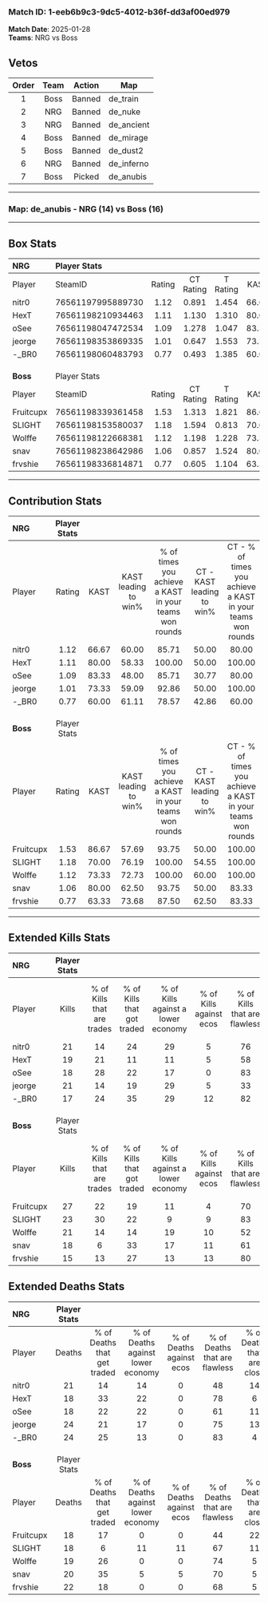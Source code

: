 ### Match ID: 1-eeb6b9c3-9dc5-4012-b36f-dd3af00ed979  
**Match Date**: 2025-01-28  
**Teams**: NRG vs Boss  

## Vetos  

| Order | Team | Action | Map |
| :---: | :--: | :----: | --- |
| 1 | Boss | Banned | de_train |
| 2 | NRG | Banned | de_nuke |
| 3 | NRG | Banned | de_ancient |
| 4 | Boss | Banned | de_mirage |
| 5 | Boss | Banned | de_dust2 |
| 6 | NRG | Banned | de_inferno |
| 7 | Boss | Picked | de_anubis |

---  

### **Map**: de_anubis - NRG (14) vs Boss (16)  
---  

## Box Stats  

| **NRG**   | Player Stats      |        |           |          |       |       |       |         |        |      |     |
| :- | :- | :-: | :-: | :-: | :-: | :-: | :-: | :-: | :-: | :-: | :-: |
| Player    | SteamID           | Rating | CT Rating | T Rating | KAST  |  ADR  | Kills | Assists | Deaths | K/D  | HS% |
| nitr0     | 76561197995889730 |  1.12  |   0.891   |  1.454   | 66.67 | 93.1  |  21   |   12    |   21   | 1.00 | 42  |
| HexT      | 76561198210934463 |  1.11  |   1.130   |  1.310   | 80.00 | 68.9  |  19   |    6    |   18   | 1.06 | 63  |
| oSee      | 76561198047472534 |  1.09  |   1.278   |  1.047   | 83.33 | 64.4  |  18   |    5    |   18   | 1.00 | 38  |
| jeorge    | 76561198353869335 |  1.01  |   0.647   |  1.553   | 73.33 | 68.4  |  21   |    5    |   24   | 0.88 | 38  |
| -_BR0     | 76561198060483793 |  0.77  |   0.493   |  1.385   | 60.00 | 60.5  |  17   |    5    |   24   | 0.71 | 58  |
|           |                   |        |           |          |       |       |       |         |        |      |     |
|           |                   |        |           |          |       |       |       |         |        |      |     |
|           |                   |        |           |          |       |       |       |         |        |      |     |
| **Boss**  | Player Stats      |        |           |          |       |       |       |         |        |      |     |
| Player    | SteamID           | Rating | CT Rating | T Rating | KAST  |  ADR  | Kills | Assists | Deaths | K/D  | HS% |
| Fruitcupx | 76561198339361458 |  1.53  |   1.313   |  1.821   | 86.67 | 110.2 |  27   |    8    |   18   | 1.50 | 44  |
| SLIGHT    | 76561198153580037 |  1.18  |   1.594   |  0.813   | 70.00 | 76.9  |  23   |    7    |   18   | 1.28 | 21  |
| Wolffe    | 76561198122668381 |  1.12  |   1.198   |  1.228   | 73.33 | 72.2  |  21   |    6    |   19   | 1.11 | 42  |
| snav      | 76561198238642986 |  1.06  |   0.857   |  1.524   | 80.00 | 71.2  |  18   |    8    |   20   | 0.90 | 55  |
| frvshie   | 76561198336814871 |  0.77  |   0.605   |  1.104   | 63.33 | 55.3  |  15   |    9    |   22   | 0.68 | 73  |
---  

## Contribution Stats  

| **NRG**   | Player Stats |       |                      |                                                        |                           |                                                             |                          |                                                            |
| :- | :-: | :-: | :-: | :-: | :-: | :-: | :-: | :-: |
| Player    |    Rating    | KAST  | KAST leading to win% | % of times you achieve a KAST in your teams won rounds | CT - KAST leading to win% | CT - % of times you achieve a KAST in your teams won rounds | T - KAST leading to win% | T - % of times you achieve a KAST in your teams won rounds |
| nitr0     |     1.12     | 66.67 |        60.00         |                         85.71                          |           50.00           |                            80.00                            |          66.67           |                           88.89                            |
| HexT      |     1.11     | 80.00 |        58.33         |                         100.00                         |           50.00           |                           100.00                            |          64.29           |                           100.00                           |
| oSee      |     1.09     | 83.33 |        48.00         |                         85.71                          |           30.77           |                            80.00                            |          66.67           |                           88.89                            |
| jeorge    |     1.01     | 73.33 |        59.09         |                         92.86                          |           50.00           |                           100.00                            |          66.67           |                           88.89                            |
| -_BR0     |     0.77     | 60.00 |        61.11         |                         78.57                          |           42.86           |                            60.00                            |          72.73           |                           88.89                            |
|           |              |       |                      |                                                        |                           |                                                             |                          |                                                            |
|           |              |       |                      |                                                        |                           |                                                             |                          |                                                            |
|           |              |       |                      |                                                        |                           |                                                             |                          |                                                            |
| **Boss**  | Player Stats |       |                      |                                                        |                           |                                                             |                          |                                                            |
| Player    |    Rating    | KAST  | KAST leading to win% | % of times you achieve a KAST in your teams won rounds | CT - KAST leading to win% | CT - % of times you achieve a KAST in your teams won rounds | T - KAST leading to win% | T - % of times you achieve a KAST in your teams won rounds |
| Fruitcupx |     1.53     | 86.67 |        57.69         |                         93.75                          |           50.00           |                           100.00                            |          64.29           |                           90.00                            |
| SLIGHT    |     1.18     | 70.00 |        76.19         |                         100.00                         |           54.55           |                           100.00                            |          100.00          |                           100.00                           |
| Wolffe    |     1.12     | 73.33 |        72.73         |                         100.00                         |           60.00           |                           100.00                            |          83.33           |                           100.00                           |
| snav      |     1.06     | 80.00 |        62.50         |                         93.75                          |           50.00           |                            83.33                            |          71.43           |                           100.00                           |
| frvshie   |     0.77     | 63.33 |        73.68         |                         87.50                          |           62.50           |                            83.33                            |          81.82           |                           90.00                            |
---  

## Extended Kills Stats  

| **NRG**   | Player Stats |                            |                            |                                    |                         |                              |                                 |                                       |                    |           |
| :- | :-: | :-: | :-: | :-: | :-: | :-: | :-: | :-: | :-: | :-: |
| Player    |    Kills     | % of Kills that are trades | % of Kills that got traded | % of Kills against a lower economy | % of Kills against ecos | % of Kills that are flawless | % of Kills that are close duels | % of Kills that are assisted by flash | Pistol Round Kills | AWP Kills |
| nitr0     |      21      |             14             |             24             |                 29                 |            5            |              76              |                0                |                   0                   |         1          |     0     |
| HexT      |      19      |             21             |             11             |                 11                 |            5            |              58              |               16                |                  11                   |         2          |     0     |
| oSee      |      18      |             28             |             22             |                 17                 |            0            |              83              |                0                |                  11                   |         3          |     9     |
| jeorge    |      21      |             14             |             19             |                 29                 |            5            |              33              |               19                |                   0                   |         1          |     0     |
| -_BR0     |      17      |             24             |             35             |                 29                 |           12            |              82              |               12                |                   6                   |         3          |     0     |
|           |              |                            |                            |                                    |                         |                              |                                 |                                       |                    |           |
|           |              |                            |                            |                                    |                         |                              |                                 |                                       |                    |           |
|           |              |                            |                            |                                    |                         |                              |                                 |                                       |                    |           |
| **Boss**  | Player Stats |                            |                            |                                    |                         |                              |                                 |                                       |                    |           |
| Player    |    Kills     | % of Kills that are trades | % of Kills that got traded | % of Kills against a lower economy | % of Kills against ecos | % of Kills that are flawless | % of Kills that are close duels | % of Kills that are assisted by flash | Pistol Round Kills | AWP Kills |
| Fruitcupx |      27      |             22             |             19             |                 11                 |            4            |              70              |                4                |                   0                   |         4          |     0     |
| SLIGHT    |      23      |             30             |             22             |                 9                  |            9            |              83              |                9                |                   0                   |         0          |    14     |
| Wolffe    |      21      |             14             |             14             |                 19                 |           10            |              52              |               19                |                  14                   |         0          |     0     |
| snav      |      18      |             6              |             33             |                 17                 |           11            |              61              |               11                |                   6                   |         2          |     1     |
| frvshie   |      15      |             13             |             27             |                 13                 |           13            |              80              |                7                |                   7                   |         0          |     0     |
## Extended Deaths Stats  

| **NRG**   | Player Stats |                             |                                   |                          |                               |                            |                           |               |
| :- | :-: | :-: | :-: | :-: | :-: | :-: | :-: | :-: |
| Player    |    Deaths    | % of Deaths that get traded | % of Deaths against lower economy | % of Deaths against ecos | % of Deaths that are flawless | % of Deaths that are close | % of Deaths while blinded | Deaths to AWP |
| nitr0     |      21      |             14              |                14                 |            0             |              48               |             14             |             5             |       2       |
| HexT      |      18      |             33              |                22                 |            0             |              78               |             6              |             6             |       3       |
| oSee      |      18      |             22              |                22                 |            0             |              61               |             11             |             6             |       2       |
| jeorge    |      24      |             21              |                17                 |            0             |              75               |             13             |             4             |       2       |
| -_BR0     |      24      |             25              |                13                 |            0             |              83               |             4              |             4             |       6       |
|           |              |                             |                                   |                          |                               |                            |                           |               |
|           |              |                             |                                   |                          |                               |                            |                           |               |
|           |              |                             |                                   |                          |                               |                            |                           |               |
| **Boss**  | Player Stats |                             |                                   |                          |                               |                            |                           |               |
| Player    |    Deaths    | % of Deaths that get traded | % of Deaths against lower economy | % of Deaths against ecos | % of Deaths that are flawless | % of Deaths that are close | % of Deaths while blinded | Deaths to AWP |
| Fruitcupx |      18      |             17              |                 0                 |            0             |              44               |             22             |             0             |       1       |
| SLIGHT    |      18      |              6              |                11                 |            11            |              67               |             11             |            11             |       2       |
| Wolffe    |      19      |             26              |                 0                 |            0             |              74               |             5              |             5             |       1       |
| snav      |      20      |             35              |                 5                 |            5             |              70               |             5              |             5             |       2       |
| frvshie   |      22      |             18              |                 0                 |            0             |              68               |             5              |             5             |       3       |
